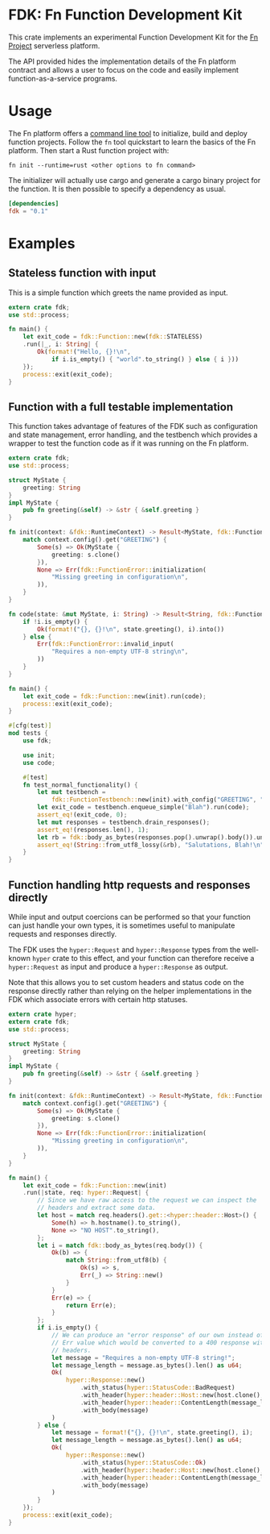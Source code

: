 # FDK: Fn Function Development Kit

This crate implements an experimental Function Development Kit for the
[Fn Project](http://www.fnproject.io) serverless platform.

The API provided hides the implementation details of the Fn platform
contract and allows a user to focus on the code and easily implement
function-as-a-service programs.

# Usage

The Fn platform offers a
[command line tool](https://github.com/fnproject/fn/blob/master/README.md#quickstart)
to initialize, build and deploy function projects. Follow the `fn` tool
quickstart to learn the basics of the Fn platform. Then start a Rust
function project with:

```text
fn init --runtime=rust <other options to fn command>
```

The initializer will actually use cargo and generate a cargo binary project
for the function. It is then possible to specify a dependency as usual.

```toml
[dependencies]
fdk = "0.1"
```

# Examples

## Stateless function with input

This is a simple function which greets the name provided as input.

```rust
extern crate fdk;
use std::process;

fn main() {
    let exit_code = fdk::Function::new(fdk::STATELESS)
    .run(|_, i: String| {
        Ok(format!("Hello, {}!\n",
            if i.is_empty() { "world".to_string() } else { i }))
    });
    process::exit(exit_code);
}
```

## Function with a full testable implementation

This function takes advantage of features of the FDK such as configuration
and state management, error handling, and the testbench which provides a
wrapper to test the function code as if it was running on the Fn platform.

```rust
extern crate fdk;
use std::process;

struct MyState {
    greeting: String
}
impl MyState {
    pub fn greeting(&self) -> &str { &self.greeting }
}

fn init(context: &fdk::RuntimeContext) -> Result<MyState, fdk::FunctionError> {
    match context.config().get("GREETING") {
        Some(s) => Ok(MyState {
            greeting: s.clone()
        }),
        None => Err(fdk::FunctionError::initialization(
            "Missing greeting in configuration\n",
        )),
    }
}

fn code(state: &mut MyState, i: String) -> Result<String, fdk::FunctionError> {
    if !i.is_empty() {
        Ok(format!("{}, {}!\n", state.greeting(), i).into())
    } else {
        Err(fdk::FunctionError::invalid_input(
            "Requires a non-empty UTF-8 string\n",
        ))
    }
}

fn main() {
    let exit_code = fdk::Function::new(init).run(code);
    process::exit(exit_code);
}

#[cfg(test)]
mod tests {
    use fdk;

    use init;
    use code;

    #[test]
    fn test_normal_functionality() {
        let mut testbench =
            fdk::FunctionTestbench::new(init).with_config("GREETING", "Salutations");
        let exit_code = testbench.enqueue_simple("Blah").run(code);
        assert_eq!(exit_code, 0);
        let mut responses = testbench.drain_responses();
        assert_eq!(responses.len(), 1);
        let rb = fdk::body_as_bytes(responses.pop().unwrap().body()).unwrap();
        assert_eq!(String::from_utf8_lossy(&rb), "Salutations, Blah!\n");
    }
}
```

## Function handling http requests and responses directly

While input and output coercions can be performed so that your function can
just handle your own types, it is sometimes useful to manipulate requests
and responses directly.

The FDK uses the `hyper::Request` and `hyper::Response` types from the
well-known `hyper` crate to this effect, and your function can therefore
receive a `hyper::Request` as input and produce a `hyper::Response` as
output.

Note that this allows you to set custom headers and status code on the
response directly rather than relying on the helper implementations in the
FDK which associate errors with certain http statuses.

```rust
extern crate hyper;
extern crate fdk;
use std::process;

struct MyState {
    greeting: String
}
impl MyState {
    pub fn greeting(&self) -> &str { &self.greeting }
}

fn init(context: &fdk::RuntimeContext) -> Result<MyState, fdk::FunctionError> {
    match context.config().get("GREETING") {
        Some(s) => Ok(MyState {
            greeting: s.clone()
        }),
        None => Err(fdk::FunctionError::initialization(
            "Missing greeting in configuration\n",
        )),
    }
}

fn main() {
    let exit_code = fdk::Function::new(init)
    .run(|state, req: hyper::Request| {
        // Since we have raw access to the request we can inspect the
        // headers and extract some data.
        let host = match req.headers().get::<hyper::header::Host>() {
            Some(h) => h.hostname().to_string(),
            None => "NO HOST".to_string(),
        };
        let i = match fdk::body_as_bytes(req.body()) {
            Ok(b) => {
                match String::from_utf8(b) {
                    Ok(s) => s,
                    Err(_) => String::new()
                }
            }
            Err(e) => {
                return Err(e);
            }
        };
        if i.is_empty() {
            // We can produce an "error response" of our own instead of an
            // Err value which would be converted to a 400 response with no
            // headers.
            let message = "Requires a non-empty UTF-8 string!";
            let message_length = message.as_bytes().len() as u64;
            Ok(
                hyper::Response::new()
                    .with_status(hyper::StatusCode::BadRequest)
                    .with_header(hyper::header::Host::new(host.clone(), None))
                    .with_header(hyper::header::ContentLength(message_length))
                    .with_body(message)
            )
        } else {
            let message = format!("{}, {}!\n", state.greeting(), i);
            let message_length = message.as_bytes().len() as u64;
            Ok(
                hyper::Response::new()
                    .with_status(hyper::StatusCode::Ok)
                    .with_header(hyper::header::Host::new(host.clone(), None))
                    .with_header(hyper::header::ContentLength(message_length))
                    .with_body(message)
            )
        }
    });
    process::exit(exit_code);
}
```